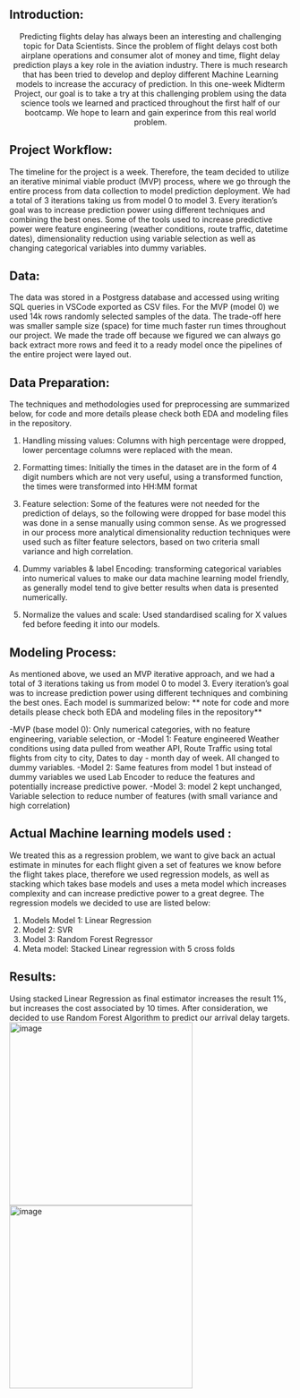 ## Introduction:

<div align="center">
Predicting flights delay has always been an interesting and challenging topic for Data Scientists. Since the problem of flight delays cost both airplane operations and consumer alot of money and time, flight delay prediction plays a key role in the aviation industry. There is much research that has been tried to develop and deploy different Machine Learning models to increase the accuracy of prediction. In this one-week Midterm Project, our goal is to take a try at this challenging problem using the data science tools we learned and practiced throughout the first half of our bootcamp. We hope to learn and gain experince from this real world problem.
</div>
 


## Project Workflow:

The timeline for the project is a week. Therefore, the team decided to utilize an iterative minimal viable product (MVP) process, where we go through the entire process from data collection to model prediction deployment. We had a total of 3 iterations taking us from model 0 to model 3. Every iteration’s goal was to increase prediction power using different techniques and combining the best ones. Some of the tools used to increase predictive power were feature engineering (weather conditions, route traffic, datetime dates), dimensionality reduction using variable selection as well as changing categorical variables into dummy variables.

## Data: 

The data was stored in a Postgress database and accessed using writing SQL queries in VSCode exported as CSV files. For the MVP (model 0) we used 14k rows randomly selected samples of the data. The trade-off here was smaller sample size (space) for time much faster run times throughout our project. We made the trade off because we figured we can always go back extract more rows and feed it to a ready model once the pipelines of the entire project were layed out.

## Data Preparation: 

The techniques and methodologies used for preprocessing are summarized below, for code and more details please check both EDA and modeling files in the repository. 

1.	Handling missing values: Columns with high percentage were dropped, lower percentage columns were replaced with the mean. 

2.	Formatting times: Initially the times in the dataset are in the form of 4 digit numbers which are not very useful, using a transformed function, the times were transformed into HH:MM format

3.	Feature selection:  Some of the features were not needed for the prediction of delays, so the following were dropped for base model this was done in a sense manually using common sense. As we progressed in our process more analytical dimensionality reduction techniques were used such as filter feature selectors, based on two criteria small variance and high correlation. 

4.	Dummy variables & label Encoding: transforming categorical variables into numerical values to make our data machine learning model friendly, as generally model tend to give better results when data is presented numerically. 

5.	Normalize the values and scale: Used standardised scaling for X values fed before feeding it into our models.

## Modeling Process:

As mentioned above, we used an MVP iterative approach, and we had a total of 3 iterations taking us from model 0 to model 3. Every iteration’s goal was to increase prediction power using different techniques and combining the best ones. Each model is summarized below:
** note for code and more details please check both EDA and modeling files in the repository** 

 -MVP (base model 0):  Only numerical categories, with no feature engineering, variable selection, or 
 -Model 1: Feature engineered Weather conditions using data pulled from weather API, Route Traffic using total flights from city to city, Dates to day -   month day of week. All changed to dummy variables. 
 -Model 2:  Same features from model 1 but instead of dummy variables we used Lab Encoder to reduce the features and potentially increase predictive       power. 
 -Model 3:  model 2 kept unchanged, Variable selection to reduce number of features (with small variance and high correlation)
 
 

## Actual Machine learning models used :

We treated this as a regression problem, we want to give back an actual estimate in minutes for each flight given a set of features we know before the flight takes place, therefore we used regression models, as well as stacking which takes base models and uses a meta model which increases complexity and can increase predictive power to a great degree. The regression models we decided to use are listed below: 


1.	Models Model 1: Linear Regression 
2.	Model 2: SVR 
3.	Model 3: Random Forest Regressor
4. Meta model: Stacked Linear regression with 5 cross folds


## Results: 
Using stacked Linear Regression as final estimator increases the result 1%, but increases the cost associated by 10 times. After consideration, we decided to use Random Forest Algorithm to predict our arrival delay targets.
<img width="327" alt="image" src="https://user-images.githubusercontent.com/56262986/188336117-f2566e1f-16a8-467a-8920-b877aa5e9dcc.png">
<img width="327" alt="image" src="https://user-images.githubusercontent.com/56262986/188336119-8ce6df22-fe96-4be7-b9a5-40b5596493e7.png">




